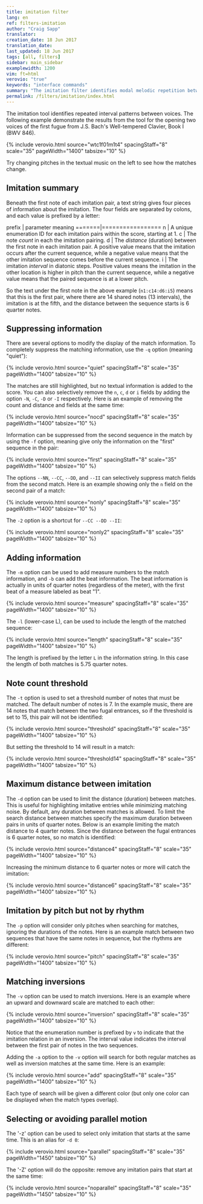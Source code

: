 ```yaml
---
title: imitation filter
lang: en
ref: filters-imitation
author: "Craig Sapp"
translator: 
creation_date: 18 Jun 2017
translation_date: 
last_updated: 18 Jun 2017
tags: [all, filters]
sidebar: main_sidebar
examplewidth: 1200
vim: ft=html
verovio: "true"
keywords: "interface commands"
summary: "The imitation filter identifies modal melodic repetition between voices."
permalink: /filters/imitation/index.html
---
```


The imitation tool identifies repeated interval patterns between
voices.  The following example demonstrate the results from the
tool for the opening two voices of the first fugue from J.S. Bach's
Well-tempered Clavier, Book I (BWV 846).


{% include verovio.html
	source="wtc1f01m1t4"
	spacingStaff="8"
	scale="35"
	pageWidth="1400"
	tabsize="10"
%}
<script type="application/x-humdrum" id="wtc1f01m1t4">
!!!filter: imitation
**kern	**kern
*clefG2	*clefG2
*k[]	*k[]
*C:	*C:
*M4/4	*M4/4
*MM62	*MM62
=1	=1
8r	1r
8cL	.
8d	.
8eJ	.
8.fL	.
32g	.
32fJ	.
8eL	.
8aJ	.
=2	=2
8dL	2r
[8gJ	.
16g]L	.
16a	.
16g	.
16fJ	.
16eL	8r
16f	.
16e	8gL
16dJ	.
16cL	8a
16d	.
16c	8bJ
16BJ	.
=3	=3
8AL	8.ccL
8f#J	.
.	32dd
.	32ccJ
[4g	8bL
.	8eeJ
8g]L	8aL
16f#	[8ddJ
16eJ	.
8f#L	16dd]L
.	16ee
8dJ	16dd
.	16ccJ
=4	=4
8gL	16bL
.	16g
8fnJ	16a
.	16bJ
8eL	16ccL
.	16b
8dJ	16cc
.	16ddJ
8c	16eeL
.	16dd
8r	16ee
.	16ff#J
8r	8ggL
8ryy	8bJ
=	=
*-	*-
</script>

Try changing pitches in the textual music on the left to see how
the matches change.


## Imitation summary ##

Beneath the first note of each imitation pair, a text string gives
four pieces of information about the imitation.  The four fields
are separated by colons, and each value is prefixed by a letter:

prefix | parameter meaning
=======|=================
n      | A unique enumeration ID for each imitation pairs within the score, starting at 1.
c      | The note *count* in each the imitation pairing.
d      | The *distance* (duration) between the first note in each imitation pair.  A positive value means that the imitation occurs after the current sequence, while a negative value means that the other imitation sequence comes before the current sequence.
i      | The imitation *interval* in diatonic steps.  Positive values means the imitation in the other location is higher in pitch than the current sequence, while a negative value means that the paired sequence is at a lower pitch.


So the text under the first note in the above example (`n1:c14:d6:i5`) means that
this is the first pair, where there are 14 shared notes (13 intervals), the imitation
is at the fifth, and the distance between the sequence starts is 6 quarter notes.

## Suppressing information ##

There are several options to modify the display of the match information.  To completely suppress the 
matching information, use the `-q` option (meaning "quiet"):


{% include verovio.html
	source="quiet"
	spacingStaff="8"
	scale="35"
	pageWidth="1400"
	tabsize="10"
%}
<script type="application/x-humdrum" id="quiet">
!!!filter: imitation -q
**kern	**kern
*clefG2	*clefG2
*k[]	*k[]
*C:	*C:
*M4/4	*M4/4
*MM62	*MM62
=1	=1
8r	1r
8cL	.
8d	.
8eJ	.
8.fL	.
32g	.
32fJ	.
8eL	.
8aJ	.
=2	=2
8dL	2r
[8gJ	.
16g]L	.
16a	.
16g	.
16fJ	.
16eL	8r
16f	.
16e	8gL
16dJ	.
16cL	8a
16d	.
16c	8bJ
16BJ	.
=3	=3
8AL	8.ccL
8f#J	.
.	32dd
.	32ccJ
[4g	8bL
.	8eeJ
8g]L	8aL
16f#	[8ddJ
16eJ	.
8f#L	16dd]L
.	16ee
8dJ	16dd
.	16ccJ
=4	=4
8gL	16bL
.	16g
8fnJ	16a
.	16bJ
8eL	16ccL
.	16b
8dJ	16cc
.	16ddJ
8c	16eeL
.	16dd
8r	16ee
.	16ff#J
8r	8ggL
8ryy	8bJ
=	=
*-	*-
</script>


The matches are still highlighted, but no textual information is added to the score.  You can also selectively 
remove the `n`, `c`, `d` or `i` fields by adding the option `-N`, `-C`, `-D` or `-I` respectively.  Here is an example of 
removing the count and distance and fields at the same time:


{% include verovio.html
	source="nocd"
	spacingStaff="8"
	scale="35"
	pageWidth="1400"
	tabsize="10"
%}
<script type="application/x-humdrum" id="nocd">
!!!filter: imitation -CD
**kern	**kern
*clefG2	*clefG2
*k[]	*k[]
*C:	*C:
*M4/4	*M4/4
*MM62	*MM62
=1	=1
8r	1r
8cL	.
8d	.
8eJ	.
8.fL	.
32g	.
32fJ	.
8eL	.
8aJ	.
=2	=2
8dL	2r
[8gJ	.
16g]L	.
16a	.
16g	.
16fJ	.
16eL	8r
16f	.
16e	8gL
16dJ	.
16cL	8a
16d	.
16c	8bJ
16BJ	.
=3	=3
8AL	8.ccL
8f#J	.
.	32dd
.	32ccJ
[4g	8bL
.	8eeJ
8g]L	8aL
16f#	[8ddJ
16eJ	.
8f#L	16dd]L
.	16ee
8dJ	16dd
.	16ccJ
=4	=4
8gL	16bL
.	16g
8fnJ	16a
.	16bJ
8eL	16ccL
.	16b
8dJ	16cc
.	16ddJ
8c	16eeL
.	16dd
8r	16ee
.	16ff#J
8r	8ggL
8ryy	8bJ
=	=
*-	*-
</script>


Information can be suppressed from the second sequence in the match by using the `-f` option, meaning give only
the information on the "first" sequence in the pair:


{% include verovio.html
	source="first"
	spacingStaff="8"
	scale="35"
	pageWidth="1400"
	tabsize="10"
%}
<script type="application/x-humdrum" id="first">
!!!filter: imitation -f
**kern	**kern
*clefG2	*clefG2
*k[]	*k[]
*C:	*C:
*M4/4	*M4/4
*MM62	*MM62
=1	=1
8r	1r
8cL	.
8d	.
8eJ	.
8.fL	.
32g	.
32fJ	.
8eL	.
8aJ	.
=2	=2
8dL	2r
[8gJ	.
16g]L	.
16a	.
16g	.
16fJ	.
16eL	8r
16f	.
16e	8gL
16dJ	.
16cL	8a
16d	.
16c	8bJ
16BJ	.
=3	=3
8AL	8.ccL
8f#J	.
.	32dd
.	32ccJ
[4g	8bL
.	8eeJ
8g]L	8aL
16f#	[8ddJ
16eJ	.
8f#L	16dd]L
.	16ee
8dJ	16dd
.	16ccJ
=4	=4
8gL	16bL
.	16g
8fnJ	16a
.	16bJ
8eL	16ccL
.	16b
8dJ	16cc
.	16ddJ
8c	16eeL
.	16dd
8r	16ee
.	16ff#J
8r	8ggL
8ryy	8bJ
=	=
*-	*-
</script>


The options `--NN`, `--CC`, `--DD`, and `--II` can selectively suppress match fields from the 
second match.  Here is an example showing only the `n` field on the second pair of a match:


{% include verovio.html
	source="nonly"
	spacingStaff="8"
	scale="35"
	pageWidth="1400"
	tabsize="10"
%}
<script type="application/x-humdrum" id="nonly">
!!!filter: imitation --CC --DD --II
**kern	**kern
*clefG2	*clefG2
*k[]	*k[]
*C:	*C:
*M4/4	*M4/4
*MM62	*MM62
=1	=1
8r	1r
8cL	.
8d	.
8eJ	.
8.fL	.
32g	.
32fJ	.
8eL	.
8aJ	.
=2	=2
8dL	2r
[8gJ	.
16g]L	.
16a	.
16g	.
16fJ	.
16eL	8r
16f	.
16e	8gL
16dJ	.
16cL	8a
16d	.
16c	8bJ
16BJ	.
=3	=3
8AL	8.ccL
8f#J	.
.	32dd
.	32ccJ
[4g	8bL
.	8eeJ
8g]L	8aL
16f#	[8ddJ
16eJ	.
8f#L	16dd]L
.	16ee
8dJ	16dd
.	16ccJ
=4	=4
8gL	16bL
.	16g
8fnJ	16a
.	16bJ
8eL	16ccL
.	16b
8dJ	16cc
.	16ddJ
8c	16eeL
.	16dd
8r	16ee
.	16ff#J
8r	8ggL
8ryy	8bJ
=	=
*-	*-
</script>


The `-2` option is a shortcut for `--CC --DD --II`:


{% include verovio.html
	source="nonly2"
	spacingStaff="8"
	scale="35"
	pageWidth="1400"
	tabsize="10"
%}
<script type="application/x-humdrum" id="nonly2">
!!!filter: imitation -2
**kern	**kern
*clefG2	*clefG2
*k[]	*k[]
*C:	*C:
*M4/4	*M4/4
*MM62	*MM62
=1	=1
8r	1r
8cL	.
8d	.
8eJ	.
8.fL	.
32g	.
32fJ	.
8eL	.
8aJ	.
=2	=2
8dL	2r
[8gJ	.
16g]L	.
16a	.
16g	.
16fJ	.
16eL	8r
16f	.
16e	8gL
16dJ	.
16cL	8a
16d	.
16c	8bJ
16BJ	.
=3	=3
8AL	8.ccL
8f#J	.
.	32dd
.	32ccJ
[4g	8bL
.	8eeJ
8g]L	8aL
16f#	[8ddJ
16eJ	.
8f#L	16dd]L
.	16ee
8dJ	16dd
.	16ccJ
=4	=4
8gL	16bL
.	16g
8fnJ	16a
.	16bJ
8eL	16ccL
.	16b
8dJ	16cc
.	16ddJ
8c	16eeL
.	16dd
8r	16ee
.	16ff#J
8r	8ggL
8ryy	8bJ
=	=
*-	*-
</script>


## Adding information ##

The `-m` option can be used to add measure numbers to the match information, and `-b` can add the
beat information.  The beat information is actually in units of quarter notes (regardless of the
meter), with the first beat of a measure labeled as beat "1".

{% include verovio.html
	source="measure"
	spacingStaff="8"
	scale="35"
	pageWidth="1400"
	tabsize="10"
%}
<script type="application/x-humdrum" id="measure">
!!!filter: imitation -mb
**kern	**kern
*clefG2	*clefG2
*k[]	*k[]
*C:	*C:
*M4/4	*M4/4
*MM62	*MM62
=1	=1
8r	1r
8cL	.
8d	.
8eJ	.
8.fL	.
32g	.
32fJ	.
8eL	.
8aJ	.
=2	=2
8dL	2r
[8gJ	.
16g]L	.
16a	.
16g	.
16fJ	.
16eL	8r
16f	.
16e	8gL
16dJ	.
16cL	8a
16d	.
16c	8bJ
16BJ	.
=3	=3
8AL	8.ccL
8f#J	.
.	32dd
.	32ccJ
[4g	8bL
.	8eeJ
8g]L	8aL
16f#	[8ddJ
16eJ	.
8f#L	16dd]L
.	16ee
8dJ	16dd
.	16ccJ
=4	=4
8gL	16bL
.	16g
8fnJ	16a
.	16bJ
8eL	16ccL
.	16b
8dJ	16cc
.	16ddJ
8c	16eeL
.	16dd
8r	16ee
.	16ff#J
8r	8ggL
8ryy	8bJ
=	=
*-	*-
</script>

The `-l` (lower-case L), can be used to include the length of the matched sequence:

{% include verovio.html
	source="length"
	spacingStaff="8"
	scale="35"
	pageWidth="1400"
	tabsize="10"
%}
<script type="application/x-humdrum" id="length">
!!!filter: imitation -l
**kern	**kern
*clefG2	*clefG2
*k[]	*k[]
*C:	*C:
*M4/4	*M4/4
*MM62	*MM62
=1	=1
8r	1r
8cL	.
8d	.
8eJ	.
8.fL	.
32g	.
32fJ	.
8eL	.
8aJ	.
=2	=2
8dL	2r
[8gJ	.
16g]L	.
16a	.
16g	.
16fJ	.
16eL	8r
16f	.
16e	8gL
16dJ	.
16cL	8a
16d	.
16c	8bJ
16BJ	.
=3	=3
8AL	8.ccL
8f#J	.
.	32dd
.	32ccJ
[4g	8bL
.	8eeJ
8g]L	8aL
16f#	[8ddJ
16eJ	.
8f#L	16dd]L
.	16ee
8dJ	16dd
.	16ccJ
=4	=4
8gL	16bL
.	16g
8fnJ	16a
.	16bJ
8eL	16ccL
.	16b
8dJ	16cc
.	16ddJ
8c	16eeL
.	16dd
8r	16ee
.	16ff#J
8r	8ggL
8ryy	8bJ
=	=
*-	*-
</script>


The length is prefixed by the letter `L` in the information string.  In this case
the length of both matches is 5.75 quarter notes.



## Note count threshold ##

The `-t` option is used to set a threshold number of notes that must be matched.  The default number of notes is 7.  In the
example music, there are 14 notes that match between the two fugal entrances, so if the threshold is set to 15, this pair
will not be identified:


{% include verovio.html
	source="threshold"
	spacingStaff="8"
	scale="35"
	pageWidth="1400"
	tabsize="10"
%}
<script type="application/x-humdrum" id="threshold">
!!!filter: imitation -t 15
**kern	**kern
*clefG2	*clefG2
*k[]	*k[]
*C:	*C:
*M4/4	*M4/4
*MM62	*MM62
=1	=1
8r	1r
8cL	.
8d	.
8eJ	.
8.fL	.
32g	.
32fJ	.
8eL	.
8aJ	.
=2	=2
8dL	2r
[8gJ	.
16g]L	.
16a	.
16g	.
16fJ	.
16eL	8r
16f	.
16e	8gL
16dJ	.
16cL	8a
16d	.
16c	8bJ
16BJ	.
=3	=3
8AL	8.ccL
8f#J	.
.	32dd
.	32ccJ
[4g	8bL
.	8eeJ
8g]L	8aL
16f#	[8ddJ
16eJ	.
8f#L	16dd]L
.	16ee
8dJ	16dd
.	16ccJ
=4	=4
8gL	16bL
.	16g
8fnJ	16a
.	16bJ
8eL	16ccL
.	16b
8dJ	16cc
.	16ddJ
8c	16eeL
.	16dd
8r	16ee
.	16ff#J
8r	8ggL
8ryy	8bJ
=	=
*-	*-
</script>

But setting the threshold to 14 will result in a match:


{% include verovio.html
	source="threshold14"
	spacingStaff="8"
	scale="35"
	pageWidth="1400"
	tabsize="10"
%}
<script type="application/x-humdrum" id="threshold14">
!!!filter: imitation -t 14
**kern	**kern
*clefG2	*clefG2
*k[]	*k[]
*C:	*C:
*M4/4	*M4/4
*MM62	*MM62
=1	=1
8r	1r
8cL	.
8d	.
8eJ	.
8.fL	.
32g	.
32fJ	.
8eL	.
8aJ	.
=2	=2
8dL	2r
[8gJ	.
16g]L	.
16a	.
16g	.
16fJ	.
16eL	8r
16f	.
16e	8gL
16dJ	.
16cL	8a
16d	.
16c	8bJ
16BJ	.
=3	=3
8AL	8.ccL
8f#J	.
.	32dd
.	32ccJ
[4g	8bL
.	8eeJ
8g]L	8aL
16f#	[8ddJ
16eJ	.
8f#L	16dd]L
.	16ee
8dJ	16dd
.	16ccJ
=4	=4
8gL	16bL
.	16g
8fnJ	16a
.	16bJ
8eL	16ccL
.	16b
8dJ	16cc
.	16ddJ
8c	16eeL
.	16dd
8r	16ee
.	16ff#J
8r	8ggL
8ryy	8bJ
=	=
*-	*-
</script>


## Maximum distance between imitation ##

The `-d` option can be used to limit the distance (duration) between
matches.  This is useful for highlighting imitative entries while
minimizing matching noise.  By default, any duration between matches
is allowed.  To limit the search distance between matches specify
the maximum duration between pairs in units of quarter notes.  Below
is an example limiting the match distance to 4 quarter notes.  Since
the distance between the fugal entrances is 6 quarter notes, so no
match is identified:


{% include verovio.html
	source="distance4"
	spacingStaff="8"
	scale="35"
	pageWidth="1400"
	tabsize="10"
%}
<script type="application/x-humdrum" id="distance4">
!!!filter: imitation -d 4
**kern	**kern
*clefG2	*clefG2
*k[]	*k[]
*C:	*C:
*M4/4	*M4/4
*MM62	*MM62
=1	=1
8r	1r
8cL	.
8d	.
8eJ	.
8.fL	.
32g	.
32fJ	.
8eL	.
8aJ	.
=2	=2
8dL	2r
[8gJ	.
16g]L	.
16a	.
16g	.
16fJ	.
16eL	8r
16f	.
16e	8gL
16dJ	.
16cL	8a
16d	.
16c	8bJ
16BJ	.
=3	=3
8AL	8.ccL
8f#J	.
.	32dd
.	32ccJ
[4g	8bL
.	8eeJ
8g]L	8aL
16f#	[8ddJ
16eJ	.
8f#L	16dd]L
.	16ee
8dJ	16dd
.	16ccJ
=4	=4
8gL	16bL
.	16g
8fnJ	16a
.	16bJ
8eL	16ccL
.	16b
8dJ	16cc
.	16ddJ
8c	16eeL
.	16dd
8r	16ee
.	16ff#J
8r	8ggL
8ryy	8bJ
=	=
*-	*-
</script>


Increasing the minimum distance to 6 quarter notes or more will catch the imitation:

{% include verovio.html
	source="distance6"
	spacingStaff="8"
	scale="35"
	pageWidth="1400"
	tabsize="10"
%}
<script type="application/x-humdrum" id="distance6">
!!!filter: imitation -d 6
**kern	**kern
*clefG2	*clefG2
*k[]	*k[]
*C:	*C:
*M4/4	*M4/4
*MM62	*MM62
=1	=1
8r	1r
8cL	.
8d	.
8eJ	.
8.fL	.
32g	.
32fJ	.
8eL	.
8aJ	.
=2	=2
8dL	2r
[8gJ	.
16g]L	.
16a	.
16g	.
16fJ	.
16eL	8r
16f	.
16e	8gL
16dJ	.
16cL	8a
16d	.
16c	8bJ
16BJ	.
=3	=3
8AL	8.ccL
8f#J	.
.	32dd
.	32ccJ
[4g	8bL
.	8eeJ
8g]L	8aL
16f#	[8ddJ
16eJ	.
8f#L	16dd]L
.	16ee
8dJ	16dd
.	16ccJ
=4	=4
8gL	16bL
.	16g
8fnJ	16a
.	16bJ
8eL	16ccL
.	16b
8dJ	16cc
.	16ddJ
8c	16eeL
.	16dd
8r	16ee
.	16ff#J
8r	8ggL
8ryy	8bJ
=	=
*-	*-
</script>

## Imitation by pitch but not by rhythm ##

The `-p` option will consider only pitches when searching for matches, ignoring 
the durations of the notes.  Here is an example match between two sequences
that have the same notes in sequence, but the rhythms are different:


{% include verovio.html
	source="pitch"
	spacingStaff="8"
	scale="35"
	pageWidth="1400"
	tabsize="10"
%}
<script type="application/x-humdrum" id="pitch">
!!!filter: imitation -p
**kern	**kern
*M4/4	*M4/4
=1	=1
4c	1r
4d	.
4e	.
4f	.
=2	=2
4g	8.cL
.	16dJ
4a	8.eL
.	16fJ
4b	8gL
.	8a
4cc	8b
.	8ccJ
=	=
*-	*-
</script>


## Matching inversions ##

The `-v` option can be used to match inversions.  Here is an example where an upward and downward scale are 
matched to each other:


{% include verovio.html
	source="inversion"
	spacingStaff="8"
	scale="35"
	pageWidth="1400"
	tabsize="10"
%}
<script type="application/x-humdrum" id="inversion">
!!!filter: imitation -v
**kern	**kern
*M4/4	*M4/4
=1	=1
4c	2r
4d	.
4e	4cc
4f	4b
=2	=2
4g	4a
4a	4g
4b	4f
4cc	4e
2r	4d
.	4c
=	=
*-	*-
</script>

Notice that the enumeration number is prefixed by `v` to indicate that the imitation 
relation in an inversion.  The interval value indicates the interval between the first
pair of notes in the two sequences.

Adding the `-a` option to the `-v` option will search for both regular matches as well
as inversion matches at the same time.  Here is an example:

{% include verovio.html
	source="add"
	spacingStaff="8"
	scale="35"
	pageWidth="1400"
	tabsize="10"
%}
<script type="application/x-humdrum" id="add">
!!!filter: imitation -av
**kern	**kern
*M4/4	*M4/4
=1	=1
4c	8cL
.	8eJ
4d	8gL
.	8ccJ
4e	8bL
.	8ddJ
4f	4cc
=2	=2
4g	4b
4a	4a
4b	4g
4cc	4f
=3	=3
8cL	4e
8eJ	.
8gL	4d
8ccJ	.
8bL	4B
8ddJ	.
4cc	4c
=	=
*-	*-
</script>

Each type of search will be given a different color (but only one color can be
displayed when the match types overlap).


## Selecting or avoiding parallel motion ##

The '-z' option can be used to select only imitation that starts at the same time.
This is an alias for `-d 0`:


{% include verovio.html
	source="parallel"
	spacingStaff="8"
	scale="35"
	pageWidth="1450"
	tabsize="10"
%}
<script type="application/x-humdrum" id="parallel">
!!!filter: imitation -z
**kern	**kern	**kern	**kern
*clefGv2	*clefGv2	*clefG2	*clefG2
*k[]	*k[]	*k[]	*k[]
*M4/2	*M4/2	*M4/2	*M4/2
=34	=34	=34	=34
4c	4f	0r	1r
8BL	4e	.	.
8cJ	.	.	.
4d	2.d	.	.
4c	.	.	.
4B	.	.	2r
4e	4c	.	.
2d	2B	.	[2g
=35	=35	=35	=35
2c	4e	4r	4g]
.	2c	2e	4a
2r	.	.	4g
.	4d	4f	8fL
.	.	.	8gJ
1r	4c	4e	4a
.	8BL	8dL	4g
.	8cJ	8eJ	.
.	4d	4f	[2f
.	4c	4e	.
=36	=36	=36	=36
1r	4B-X	4d	4f]
.	4G	4d	4g
.	2A	2c#X	2e
2r	2A	4d	2d
.	.	4d	.
2A	2d	[2f	4r
.	.	.	4a
=37	=37	=37	=37
2D	2d	2f]	2b-X
2G	2c	2e	2g
4F	4c	4f	4a
4G	4c	4e	4g
4G	4c	4.e	4g
4c	4e	.	4a
.	.	8f	.
=	=	=	=
*-	*-	*-	*-
</script>



The '-Z' option will do the opposite: remove any imitation pairs that start at the same time:


{% include verovio.html
	source="noparallel"
	spacingStaff="8"
	scale="35"
	pageWidth="1450"
	tabsize="10"
%}
<script type="application/x-humdrum" id="noparallel">
!!!filter: imitation -Z
**kern	**kern	**kern	**kern
*clefGv2	*clefGv2	*clefG2	*clefG2
*k[]	*k[]	*k[]	*k[]
*M4/2	*M4/2	*M4/2	*M4/2
=34	=34	=34	=34
4c	4f	0r	1r
8BL	4e	.	.
8cJ	.	.	.
4d	2.d	.	.
4c	.	.	.
4B	.	.	2r
4e	4c	.	.
2d	2B	.	[2g
=35	=35	=35	=35
2c	4e	4r	4g]
.	2c	2e	4a
2r	.	.	4g
.	4d	4f	8fL
.	.	.	8gJ
1r	4c	4e	4a
.	8BL	8dL	4g
.	8cJ	8eJ	.
.	4d	4f	[2f
.	4c	4e	.
=36	=36	=36	=36
1r	4B-X	4d	4f]
.	4G	4d	4g
.	2A	2c#X	2e
2r	2A	4d	2d
.	.	4d	.
2A	2d	[2f	4r
.	.	.	4a
=37	=37	=37	=37
2D	2d	2f]	2b-X
2G	2c	2e	2g
4F	4c	4f	4a
4G	4c	4e	4g
4G	4c	4.e	4g
4c	4e	.	4a
.	.	8f	.
=	=	=	=
*-	*-	*-	*-
</script>



